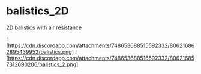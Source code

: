 # balistics_2D
2D balistics with air resistance

![https://cdn.discordapp.com/attachments/748653688515592332/806216862895439952/balistics.png]
![https://cdn.discordapp.com/attachments/748653688515592332/806216857312690206/balistics_2.png]
